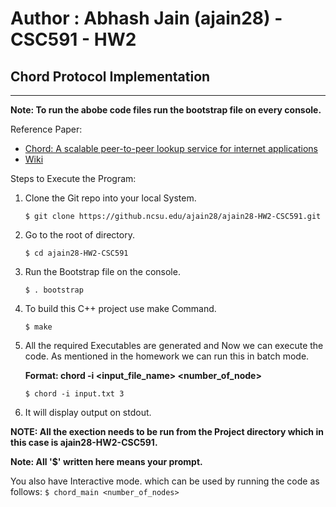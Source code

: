 #
# Author : Abhash Jain (ajain28) - CSC591 - HW2

## Chord Protocol Implementation
***
**Note: To run the abobe code files run the bootstrap file on every console.**

Reference Paper: 
* [Chord: A scalable peer-to-peer lookup service for internet applications](http://pdos.csail.mit.edu/papers/chord:sigcomm01/chord_sigcomm.pdf)
* [Wiki](https://en.wikipedia.org/wiki/Chord_(peer-to-peer))

Steps to Execute the Program:

1.  Clone the Git repo into your local System.

    `$ git clone https://github.ncsu.edu/ajain28/ajain28-HW2-CSC591.git`
2. Go to  the root of directory.
    
    `$ cd ajain28-HW2-CSC591`
3. Run the Bootstrap file on the console.

    `$ . bootstrap`
4. To build this C++ project use make Command.

    `$ make`
5. All the required Executables are generated and Now we can execute the code. As mentioned in the homework we can run this in batch mode.
    
    __Format: chord -i <input_file_name> <number_of_node>__

    `$ chord -i input.txt 3` 
6. It will display output on stdout.

__NOTE: All the exection needs to be run from the Project directory which in this case is ajain28-HW2-CSC591.__

__Note: All '$' written here means your prompt.__

You also have Interactive mode. which can be used by running the code as follows:
    `$ chord_main <number_of_nodes>`
